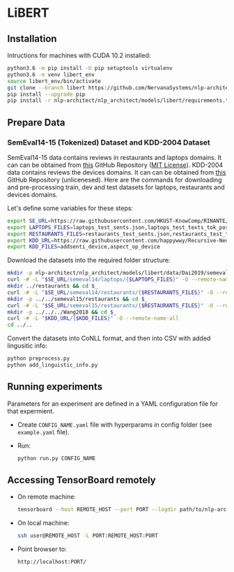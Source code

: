# LiBERT

## Installation

Intructions for machines with CUDA 10.2 installed:

```bash
python3.6 -m pip install -U pip setuptools virtualenv
python3.6 -m venv libert_env
source libert_env/bin/activate
git clone --branch libert https://github.com/NervanaSystems/nlp-architect.git
pip install --upgrade pip
pip install -r nlp-architect/nlp_architect/models/libert/requirements.txt
```

## Prepare Data

### SemEval14-15 (Tokenized) Dataset and KDD-2004 Dataset

SemEval14-15 data contains reviews in restaurants and laptops domains. It can can be obtained from [this](https://github.com/HKUST-KnowComp/RINANTE) GitHub Repository ([MIT License](https://github.com/HKUST-KnowComp/RINANTE/blob/master/LICENSE)).
KDD-2004 data contains reviews the devices domains. It can can be obtained from [this](https://github.com/happywwy/Recursive-Neural-Structural-Correspondence-Network) GitHub Repository (unlicenesed).
Here are the commands for downloading and pre-processing train, dev and test datasets for laptops, restaurants and devices domains.

Let's define some variables for these steps:

```bash
export SE_URL=https://raw.githubusercontent.com/HKUST-KnowComp/RINANTE/master/rinante-data
export LAPTOPS_FILES=laptops_test_sents.json,laptops_test_texts_tok_pos.txt,laptops_train_sents.json,laptops_train_texts_tok_pos.txt
export RESTAURANTS_FILES=restaurants_test_sents.json,restaurants_test_texts_tok_pos.txt,restaurants_train_sents.json,restaurants_train_texts_tok_pos.txt
export KDD_URL=https://raw.githubusercontent.com/happywwy/Recursive-Neural-Structural-Correspondence-Network/master/util/data_semEval
export KDD_FILES=addsenti_device,aspect_op_device
```

Download the datasets into the required folder structure:

```bash
mkdir -p nlp-architect/nlp_architect/models/libert/data/Dai2019/semeval14/laptops && cd $_
curl -# -L "$SE_URL/semeval14/laptops/{$LAPTOPS_FILES}" -O --remote-name-all
mkdir ../restaurants && cd $_
curl -# -L "$SE_URL/semeval14/restaurants/{$RESTAURANTS_FILES}" -O --remote-name-all
mkdir -p ../../semeval15/restaurants && cd $_
curl -# -L "$SE_URL/semeval15/restaurants/{$RESTAURANTS_FILES}" -O --remote-name-all
mkdir -p ../../../Wang2018 && cd $_
curl -# -L "$KDD_URL/{$KDD_FILES}" -O --remote-name-all
cd ../..
```

Convert the datasets into CoNLL format, and then into CSV with added lingusitic info:

```bash
python preprocess.py
python add_linguistic_info.py
```

## Running experiments

Parameters for an experiment are defined in a YAML configuration file for that expermient.

- Create `CONFIG_NAME.yaml` file with hyperparams in config folder (see `example.yaml` file).

- Run:

    ```bash
    python run.py CONFIG_NAME
    ```

## Accessing TensorBoard remotely

- On remote machine:

    ```bash
    tensorboard --host REMOTE_HOST --port PORT --logdir path/to/nlp-architect/models/libert/logs
    ```

- On local machine:

    ```bash
    ssh user@REMOTE_HOST -L PORT:REMOTE_HOST:PORT
    ```

- Point browser to:

    `http://localhost:PORT/`
